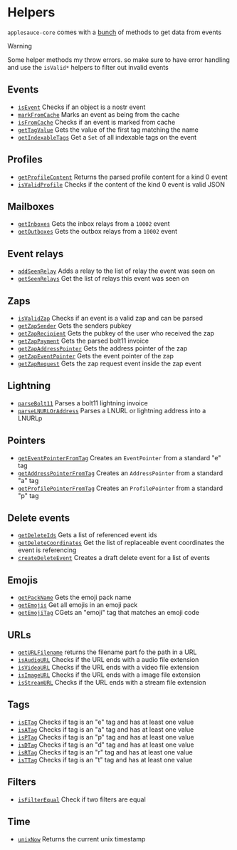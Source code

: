 # Helpers

`applesauce-core` comes with a [bunch](https://hzrd149.github.io/applesauce/typedoc/modules/applesauce_core.Helpers.html) of methods to get data from events

> [!WARNING]
> Some helper methods my throw errors. so make sure to have error handling and use the `isValid*` helpers to filter out invalid events

## Events

- [`isEvent`](https://hzrd149.github.io/applesauce/typedoc/functions/applesauce_core.Helpers.isEvent.html) Checks if an object is a nostr event
- [`markFromCache`](https://hzrd149.github.io/applesauce/typedoc/functions/applesauce_core.Helpers.markFromCache.html) Marks an event as being from the cache
- [`isFromCache`](https://hzrd149.github.io/applesauce/typedoc/functions/applesauce_core.Helpers.isFromCache.html) Checks if an event is marked from cache
- [`getTagValue`](https://hzrd149.github.io/applesauce/typedoc/functions/applesauce_core.Helpers.getTagValue.html) Gets the value of the first tag matching the name
- [`getIndexableTags`](https://hzrd149.github.io/applesauce/typedoc/functions/applesauce_core.Helpers.getIndexableTags.html) Get a `Set` of all indexable tags on the event

## Profiles

- [`getProfileContent`](https://hzrd149.github.io/applesauce/typedoc/functions/applesauce_core.Helpers.getProfileContent.html) Returns the parsed profile content for a kind 0 event
- [`isValidProfile`](https://hzrd149.github.io/applesauce/typedoc/functions/applesauce_core.Helpers.isValidProfile.html) Checks if the content of the kind 0 event is valid JSON

## Mailboxes

- [`getInboxes`](https://hzrd149.github.io/applesauce/typedoc/functions/applesauce_core.Helpers.getInboxes.html) Gets the inbox relays from a `10002` event
- [`getOutboxes`](https://hzrd149.github.io/applesauce/typedoc/functions/applesauce_core.Helpers.getOutboxes.html) Gets the outbox relays from a `10002` event

## Event relays

- [`addSeenRelay`](https://hzrd149.github.io/applesauce/typedoc/functions/applesauce_core.Helpers.addSeenRelay.html) Adds a relay to the list of relay the event was seen on
- [`getSeenRelays`](https://hzrd149.github.io/applesauce/typedoc/functions/applesauce_core.Helpers.getSeenRelays.html) Get the list of relays this event was seen on

## Zaps

- [`isValidZap`](https://hzrd149.github.io/applesauce/typedoc/functions/applesauce_core.Helpers.isValidZap.html) Checks if an event is a valid zap and can be parsed
- [`getZapSender`](https://hzrd149.github.io/applesauce/typedoc/functions/applesauce_core.Helpers.getZapSender.html) Gets the senders pubkey
- [`getZapRecipient`](https://hzrd149.github.io/applesauce/typedoc/functions/applesauce_core.Helpers.getZapRecipient.html) Gets the pubkey of the user who received the zap
- [`getZapPayment`](https://hzrd149.github.io/applesauce/typedoc/functions/applesauce_core.Helpers.getZapPayment.html) Gets the parsed bolt11 invoice
- [`getZapAddressPointer`](https://hzrd149.github.io/applesauce/typedoc/functions/applesauce_core.Helpers.getZapAddressPointer.html) Gets the address pointer of the zap
- [`getZapEventPointer`](https://hzrd149.github.io/applesauce/typedoc/functions/applesauce_core.Helpers.getZapEventPointer.html) Gets the event pointer of the zap
- [`getZapRequest`](https://hzrd149.github.io/applesauce/typedoc/functions/applesauce_core.Helpers.getZapRequest.html) Gets the zap request event inside the zap event

## Lightning

- [`parseBolt11`](https://hzrd149.github.io/applesauce/typedoc/functions/applesauce_core.Helpers.parseBolt11.html) Parses a bolt11 lightning invoice
- [`parseLNURLOrAddress`](https://hzrd149.github.io/applesauce/typedoc/functions/applesauce_core.Helpers.parseLNURLOrAddress.html) Parses a LNURL or lightning address into a LNURLp

## Pointers

- [`getEventPointerFromTag`](https://hzrd149.github.io/applesauce/typedoc/functions/applesauce_core.Helpers.getEventPointerFromTag.html) Creates an `EventPointer` from a standard "e" tag
- [`getAddressPointerFromTag`](https://hzrd149.github.io/applesauce/typedoc/functions/applesauce_core.Helpers.getAddressPointerFromTag.html) Creates an `AddressPointer` from a standard "a" tag
- [`getProfilePointerFromTag`](https://hzrd149.github.io/applesauce/typedoc/functions/applesauce_core.Helpers.getProfilePointerFromTag.html) Creates an `ProfilePointer` from a standard "p" tag

## Delete events

- [`getDeleteIds`](https://hzrd149.github.io/applesauce/typedoc/functions/applesauce_core.Helpers.getDeleteIds.html) Gets a list of referenced event ids
- [`getDeleteCoordinates`](https://hzrd149.github.io/applesauce/typedoc/functions/applesauce_core.Helpers.getDeleteCoordinates.html) Get the list of replaceable event coordinates the event is referencing
- [`createDeleteEvent`](https://hzrd149.github.io/applesauce/typedoc/functions/applesauce_core.Helpers.createDeleteEvent.html) Creates a draft delete event for a list of events

## Emojis

- [`getPackName`](https://hzrd149.github.io/applesauce/typedoc/functions/applesauce_core.Helpers.getPackName.html) Gets the emoji pack name
- [`getEmojis`](https://hzrd149.github.io/applesauce/typedoc/functions/applesauce_core.Helpers.getEmojis.html) Get all emojis in an emoji pack
- [`getEmojiTag`](https://hzrd149.github.io/applesauce/typedoc/functions/applesauce_core.Helpers.getEmojiTag.html) CGets an "emoji" tag that matches an emoji code

## URLs

- [`getURLFilename`](https://hzrd149.github.io/applesauce/typedoc/functions/applesauce_core.Helpers.getURLFilename.html) returns the filename part fo the path in a URL
- [`isAudioURL`](https://hzrd149.github.io/applesauce/typedoc/functions/applesauce_core.Helpers.isAudioURL.html) Checks if the URL ends with a audio file extension
- [`isVideoURL`](https://hzrd149.github.io/applesauce/typedoc/functions/applesauce_core.Helpers.isVideoURL.html) Checks if the URL ends with a video file extension
- [`isImageURL`](https://hzrd149.github.io/applesauce/typedoc/functions/applesauce_core.Helpers.isImageURL.html) Checks if the URL ends with a image file extension
- [`isStreamURL`](https://hzrd149.github.io/applesauce/typedoc/functions/applesauce_core.Helpers.isStreamURL.html) Checks if the URL ends with a stream file extension

## Tags

- [`isETag`](https://hzrd149.github.io/applesauce/typedoc/functions/applesauce_core.Helpers.isETag.html) Checks if tag is an "e" tag and has at least one value
- [`isATag`](https://hzrd149.github.io/applesauce/typedoc/functions/applesauce_core.Helpers.isATag.html) Checks if tag is an "a" tag and has at least one value
- [`isPTag`](https://hzrd149.github.io/applesauce/typedoc/functions/applesauce_core.Helpers.isPTag.html) Checks if tag is an "p" tag and has at least one value
- [`isDTag`](https://hzrd149.github.io/applesauce/typedoc/functions/applesauce_core.Helpers.isDTag.html) Checks if tag is an "d" tag and has at least one value
- [`isRTag`](https://hzrd149.github.io/applesauce/typedoc/functions/applesauce_core.Helpers.isRTag.html) Checks if tag is an "r" tag and has at least one value
- [`isTTag`](https://hzrd149.github.io/applesauce/typedoc/functions/applesauce_core.Helpers.isTTag.html) Checks if tag is an "t" tag and has at least one value

## Filters

- [`isFilterEqual`](https://hzrd149.github.io/applesauce/typedoc/functions/applesauce_core.Helpers.isFilterEqual.html) Check if two filters are equal

## Time

- [`unixNow`](https://hzrd149.github.io/applesauce/typedoc/functions/applesauce_core.Helpers.unixNow.html) Returns the current unix timestamp
